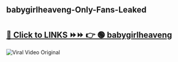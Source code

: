 
 ## babygirlheaveng-Only-Fans-Leaked

# <h2><a href="https://clipsfans.com/babygirlheaveng&ref=git">🔗 Click to LINKS ⏩⏩ 👉 🟢 babygirlheaveng </a></h2>

<a href="https://clipsfans.com/babygirlheaveng&ref=git" rel="nofollow" data-target="animated-image.originalLink"><img src="https://i.ibb.co.com/xMMVF88/686577567.gif" alt="Viral Video Original" style="max-width: 100%; display: inline-block;" data-target="animated-image.originalImage"></a>
